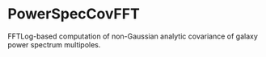 # PowerSpecCovFFT
FFTLog-based computation of non-Gaussian analytic covariance of galaxy power spectrum multipoles. 

